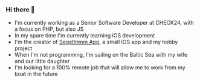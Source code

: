 ### Hi there 👋

- I'm currently working as a Senior Software Developer at CHECK24, with a focus on PHP, but also JS
- In my spare time I'm currently learning iOS development
- I'm the creator of [Segeltrimm App](https://www.segeltrimm-app.de), a small iOS app and my hobby project
- When I'm not programming, I'm sailing on the Baltic Sea with my wife and our little daughter
- I'm looking for a 100% remote job that will allow me to work from my boat in the future



<!--
**arkuuu/arkuuu** is a ✨ _special_ ✨ repository because its `README.md` (this file) appears on your GitHub profile.

Here are some ideas to get you started:

- 🔭 I’m currently working on ...
- 🌱 I’m currently learning ...
- 👯 I’m looking to collaborate on ...
- 🤔 I’m looking for help with ...
- 💬 Ask me about ...
- 📫 How to reach me: ...
- 😄 Pronouns: ...
- ⚡ Fun fact: ...
-->
